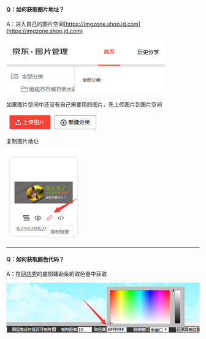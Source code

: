 #### Q：如何获取图片地址？

A：进入自己的图片空间[https://imgzone.shop.jd.com](https://imgzone.shop.jd.com)

![](/assets/imo06t.png)

如果图片空间中还没有自己需要用的图片，先上传图片到图片空间

![](/assets/imfdl0t.png)

复制图片地址

![](/assets/ifl2rt.png)

---

#### Q：如何获取颜色代码？

A：在[网店秀](http://www.wangdianxiu.com/tool/)的底部辅助条的取色器中获取

![](/assets/iTTGGort.png)

